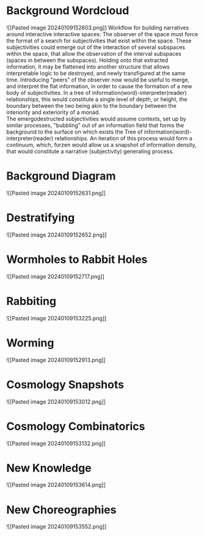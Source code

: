 # Background Wordcloud
![[Pasted image 20240109152603.png]]
Workflow for building narratives around interactive interactive spaces: 
The observer of the space must force the format of a search for subjectivities that exist within the space. These subjectivities could emerge out of the interaction of several subspaces within the space, that allow the observation of the interval subspaces (spaces in between the subspaces). Holding onto that extracted information, it may be flattened into another structure that allows interpretable logic to be destroyed, and newly transfigured at the same time. 
Introducing "peers" of the observer now would be useful to merge, and interpret the flat information, in order to cause the formation of a new body of subjectivities. In a tree of information(word)-interpreter(reader) relationships, this would constitute a single level of depth, or height, the boundary between the two being akin to the boundary between the interiority and exteriority of a monad.   
The emergodestructed subjectivities would assume contexts, set up by similar processes, "bubbling" out of an information field that forms the background to the surface on which exists the Tree of information(word)-interpreter(reader) relationships. 
An iteration of this process would form a continuum, which, forzen would allow us a snapshot of information density, that would constitute a narrative (subjectivity) generating process.
# Background Diagram
![[Pasted image 20240109152631.png]]

# Destratifying
![[Pasted image 20240109152652.png]]

# Wormholes to Rabbit Holes
![[Pasted image 20240109152717.png]]

# Rabbiting
![[Pasted image 20240109153225.png]]
# Worming

![[Pasted image 20240109152913.png]]

# Cosmology Snapshots
![[Pasted image 20240109153012.png]]

# Cosmology Combinatorics
![[Pasted image 20240109153132.png]]

# New Knowledge
![[Pasted image 20240109153614.png]]

# New Choreographies
![[Pasted image 20240109153552.png]]